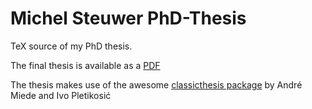 # Michel Steuwer PhD-Thesis

TeX source of my PhD thesis.

The final thesis is available as a [PDF](https://github.com/michel-steuwer/phd-thesis/blob/master/Improving_Programmability_and_Performance_Portability_on_Many-core_Processors.pdf)

The thesis makes use of the awesome [classicthesis package](https://ctan.org/tex-archive/macros/latex/contrib/classicthesis/?lang=en) by André Miede and Ivo Pletikosić
